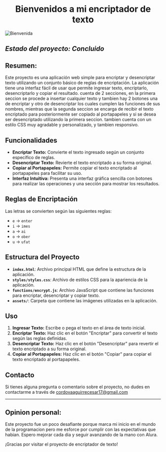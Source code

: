 <h1 align="center"> Bienvenidos a mi encriptador de texto </h1>
<img src="https://www.google.com/url?sa=i&url=https%3A%2F%2Fwww.istockphoto.com%2Fes%2Ffotos%2Fhombre-dando-la-bienvenida&psig=AOvVaw2ULFuvh6-NQfkOxd0RZvpr&ust=1724869641230000&source=images&cd=vfe&opi=89978449&ved=2ahUKEwjQ76Gj5pWIAxXBiJUCHYbsLEsQjRx6BAgAEBg" alt="Bienvenida">

## <em> Estado del proyecto: Concluido </em>

## Resumen: 
Este proyecto es una aplicación web simple para encriptar y desencriptar texto utilizando un conjunto básico de reglas de encriptación. La aplicación tiene una interfaz fácil de usar que permite ingresar texto, encriptarlo, desencriptarlo y copiar el resultado. cuenta de 2 secciones, en la primera seccion se procede a insertar cualquier texto y tambien hay 2 botones una de encriptar y otro de desencriptar los cuales cumplen las funciones de sus nombres, mientras que la segunda seccion se encarga de recibir el texto encriptado para posteriormente ser copiado al portapapeles y si se desea ser desencriptado utilizando la primera seccion. tambien cuenta con un estilo CSS muy agradable y personalizado, y tambien responsivo. 

## Funcionalidades

- **Encriptar Texto:** Convierte el texto ingresado según un conjunto específico de reglas.
- **Desencriptar Texto:** Revierte el texto encriptado a su forma original.
- **Copiar al Portapapeles:** Permite copiar el texto encriptado al portapapeles para facilitar su uso.
- **Interfaz Intuitiva:** Presenta una interfaz gráfica sencilla con botones para realizar las operaciones y una sección para mostrar los resultados.

## Reglas de Encriptación

Las letras se convierten según las siguientes reglas:
- `e` → `enter`
- `i` → `imes`
- `a` → `ai`
- `o` → `ober`
- `u` → `ufat`

## Estructura del Proyecto

- **`index.html`**: Archivo principal HTML que define la estructura de la aplicación.
- **`styles/styles.css`**: Archivo de estilos CSS para la apariencia de la aplicación.
- **`functions/encrypt.js`**: Archivo JavaScript que contiene las funciones para encriptar, desencriptar y copiar texto.
- **`assets/`**: Carpeta que contiene las imágenes utilizadas en la aplicación.

## Uso

1. **Ingresar Texto:** Escribe o pega el texto en el área de texto inicial.
2. **Encriptar Texto:** Haz clic en el botón "Encriptar" para convertir el texto según las reglas definidas.
3. **Desencriptar Texto:** Haz clic en el botón "Desencriptar" para revertir el texto encriptado a su forma original.
4. **Copiar al Portapapeles:** Haz clic en el botón "Copiar" para copiar el texto encriptado al portapapeles.

## Contacto

Si tienes alguna pregunta o comentario sobre el proyecto, no dudes en contactarme a través de cordovaaguirrecesar17@gmail.com

---

## **Opinion personal**:
Este proyecto fue un poco desafiante porque marca mi inicio en el mundo de la programacion pero me esforce por cumplir con las expectativas que habian. Espero mejorar cada dia y seguir avanzando de la mano con Alura. 

¡Gracias por visitar el proyecto de encriptador de texto!
